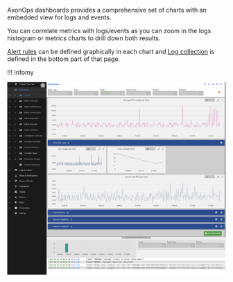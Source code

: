 AxonOps dashboards provides a comprehensive set of charts with an embedded view for logs and events. 

You can correlate metrics with logs/events as you can zoom in the logs histogram or metrics charts to drill down both results. 

[Alert rules](../../how-to/setup-alert-rules.md) can be defined graphically in each chart and [Log collection](../../how-to/setup-log-collection.md) is  defined in the bottom part of that page.

!!! infomy 

![](./kafka_overview_logs.png)


